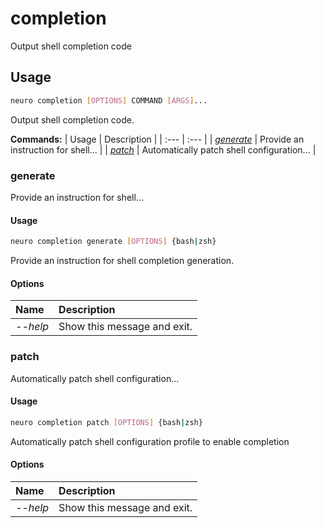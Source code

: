 # completion

Output shell completion code

## Usage

```bash
neuro completion [OPTIONS] COMMAND [ARGS]...
```

Output shell completion code.

**Commands:**
| Usage | Description |
| :--- | :--- |
| [_generate_](completion.md#generate) | Provide an instruction for shell... |
| [_patch_](completion.md#patch) | Automatically patch shell configuration... |


### generate

Provide an instruction for shell...


#### Usage

```bash
neuro completion generate [OPTIONS] {bash|zsh}
```

Provide an instruction for shell completion generation.

#### Options

| Name | Description |
| :--- | :--- |
| _--help_ | Show this message and exit. |



### patch

Automatically patch shell configuration...


#### Usage

```bash
neuro completion patch [OPTIONS] {bash|zsh}
```

Automatically patch shell configuration profile to enable completion

#### Options

| Name | Description |
| :--- | :--- |
| _--help_ | Show this message and exit. |


